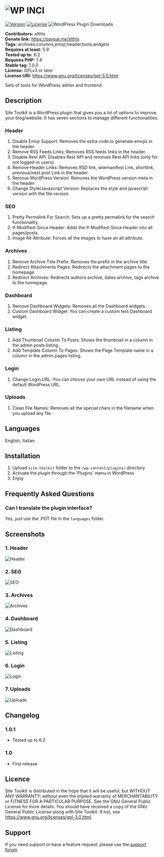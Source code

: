 # ![WP INCI](https://ps.w.org/site-toolkit/assets/banner-772x250.png "WordPress Plugin")

[![Version](https://img.shields.io/badge/version-1.0.1-blueviolet)](https://plugintests.com/plugins/wporg/wp-inci/latest) [![License](https://img.shields.io/badge/license-GPL_v3%2B-blueviolet)](https://github.com/xlthlx/wp-inci/blob/main/LICENSE)
![WordPress Plugin Downloads](https://img.shields.io/wordpress/plugin/dt/site-toolkit?color=blueviolet)


**Contributors:** xlthlx \
**Donate link:** https://paypal.me/xlthlx \
**Tags:** archives,columns,emoji,header,tools,widgets \
**Requires at least:** 5.9 \
**Tested up to:** 6.2 \
**Requires PHP:** 7.4 \
**Stable tag:** 1.0.0 \
**License:** GPLv3 or later \
**License URI:** https://www.gnu.org/licenses/gpl-3.0.html

Sets of tools for WordPress admin and frontend.

## Description

Site Toolkit is a WordPress plugin that gives you a lot of options to improve your blog/website.
It has seven sections to manage different functionalities:

### Header

1. Disable Emoji Support: Removes the extra code to generate emojis in the header.
2. Remove RSS Feeds Links: Removes RSS feeds links in the header.
3. Disable Rest API: Disables Rest API and removes Rest API links (only for not logged-in users).
4. Remove Header Links: Removes RSD link, wlwmanifest Link, shortlink, previous/next post Link in the header.
5. Remove WordPress Version: Removes the WordPress version meta in the header.
6. Change Style/Javascript Version: Replaces the style and javascript version with the file version.

### SEO

1. Pretty Permalink For Search: Sets up a pretty permalink for the search functionality.
2. If-Modified-Since Header: Adds the If-Modified-Since Header into all pages/posts.
3. Image Alt Attribute: Forces all the images to have an alt attribute.

### Archives

1. Remove Archive Title Prefix: Removes the prefix in the archive title.
2. Redirect Attachments Pages: Redirects the attachment pages to the homepage.
3. Redirect Archives: Redirects authors archive, dates archive, tags archive to the homepage.

### Dashboard

1. Remove Dashboard Widgets: Removes all the Dashboard widgets.
2. Custom Dashboard Widget: You can create a custom text Dashboard widget.

### Listing

1. Add Thumbnail Column To Posts: Shows the thumbnail in a column in the admin posts listing.
2. Add Template Column To Pages: Shows the Page Template name in a column in the admin pages listing.

### Login

1. Change Login URL: You can choose your own URL instead of using the default WordPress URL.

### Uploads

1. Clean File Names: Removes all the special chars in the filename when you upload any file.

## Languages

English, Italian.

## Installation

1. Upload `site-toolkit` folder to the `/wp-content/plugins/` directory
2. Activate the plugin through the 'Plugins' menu in WordPress
3. Enjoy

## Frequently Asked Questions

### Can I translate the plugin interface?

Yes, just use the .POT file in the `languages` folder.

## Screenshots

### 1. Header

![Header](https://ps.w.org/site-toolkit/assets/screenshot-1.png)

### 2. SEO

![SEO](https://ps.w.org/site-toolkit/assets/screenshot-2.png)

### 3. Archives

![Archives](https://ps.w.org/site-toolkit/assets/screenshot-3.png)

### 4. Dashboard

![Dashboard](https://ps.w.org/site-toolkit/assets/screenshot-4.png)

### 5. Listing

![Listing](https://ps.w.org/site-toolkit/assets/screenshot-5.png)

### 6. Login

![Login](https://ps.w.org/site-toolkit/assets/screenshot-6.png)

### 7. Uploads

![Uploads](https://ps.w.org/site-toolkit/assets/screenshot-7.png)


## Changelog

### 1.0.1

* Tested up to 6.2

### 1.0

* First release

## Licence

Site Toolkit is distributed in the hope that it will be useful, but WITHOUT ANY WARRANTY; without even the implied warranty of MERCHANTABILITY or FITNESS FOR A PARTICULAR PURPOSE. See the GNU General Public License for more details. You should have received a copy of the GNU General Public License along with Site Toolkit.
If not, see https://www.gnu.org/licenses/gpl-3.0.html.

## Support

If you need support or have a feature request, please use the [support forum](https://wordpress.org/support/plugin/site-toolkit/).
